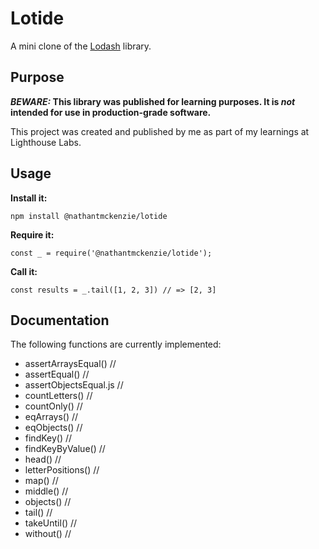 # Lotide

A mini clone of the [Lodash](https://lodash.com) library.

## Purpose

**_BEWARE:_ This library was published for learning purposes. It is _not_ intended for use in production-grade software.**

This project was created and published by me as part of my learnings at Lighthouse Labs. 

## Usage

**Install it:**

`npm install @nathantmckenzie/lotide`

**Require it:**

`const _ = require('@nathantmckenzie/lotide');`

**Call it:**

`const results = _.tail([1, 2, 3]) // => [2, 3]`

## Documentation

The following functions are currently implemented:

* assertArraysEqual() //
* assertEqual() //
* assertObjectsEqual.js //
* countLetters() //
* countOnly() //
* eqArrays() //
* eqObjects() //
* findKey() //
* findKeyByValue() //
* head() //
* letterPositions() //
* map() //
* middle() //
* objects() //
* tail() //
* takeUntil() //
* without() //